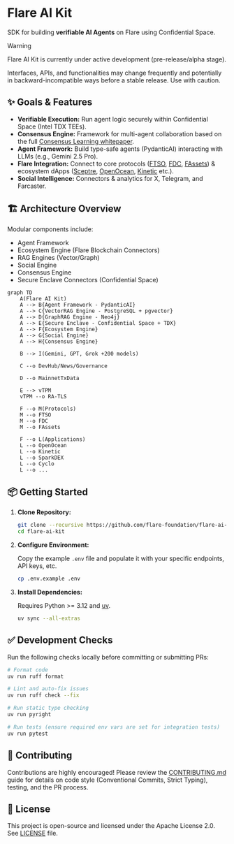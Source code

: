 # Flare AI Kit

SDK for building **verifiable AI Agents** on Flare using Confidential Space.

> [!WARNING]
>
> Flare AI Kit is currently under active development (pre-release/alpha stage).
>
> Interfaces, APIs, and functionalities may change frequently and potentially in backward-incompatible ways before a stable release.
> Use with caution.

## ✨ Goals & Features

- **Verifiable Execution:** Run agent logic securely within Confidential Space (Intel TDX TEEs).
- **Consensus Engine:** Framework for multi-agent collaboration based on the full [Consensus Learning whitepaper](https://arxiv.org/abs/2402.16157).
- **Agent Framework:** Build type-safe agents (PydanticAI) interacting with LLMs (e.g., Gemini 2.5 Pro).
- **Flare Integration:** Connect to core protocols ([FTSO](https://dev.flare.network/ftso/overview), [FDC](https://dev.flare.network/fdc/overview), [FAssets](https://dev.flare.network/fassets/overview)) & ecosystem dApps ([Sceptre](http://sceptre.fi), [OpenOcean](https://openocean.finance), [Kinetic](https://kinetic.market) etc.).
- **Social Intelligence:** Connectors & analytics for X, Telegram, and Farcaster.

## 🏗️ Architecture Overview

Modular components include:

- Agent Framework
- Ecosystem Engine (Flare Blockchain Connectors)
- RAG Engines (Vector/Graph)
- Social Engine
- Consensus Engine
- Secure Enclave Connectors (Confidential Space)

```mermaid
graph TD
    A(Flare AI Kit)
    A --> B{Agent Framework - PydanticAI}
    A --> C{VectorRAG Engine - PostgreSQL + pgvector}
    A --> D{GraphRAG Engine - Neo4j}
    A --> E{Secure Enclave - Confidential Space + TDX}
    A --> F{Ecosystem Engine}
    A --> G{Social Engine}
    A --> H{Consensus Engine}

    B --> I(Gemini, GPT, Grok +200 models)

    C --o DevHub/News/Governance

    D --o MainnetTxData

    E --> vTPM
    vTPM --o RA-TLS

    F --o M(Protocols)
    M --o FTSO
    M --o FDC
    M --o FAssets

    F --o L(Applications)
    L --o OpenOcean
    L --o Kinetic
    L --o SparkDEX
    L --o Cyclo
    L --o ...
```

## 📦 Getting Started

1. **Clone Repository:**

   ```bash
   git clone --recursive https://github.com/flare-foundation/flare-ai-kit.git
   cd flare-ai-kit
   ```

2. **Configure Environment:**

   Copy the example `.env` file and populate it with your specific endpoints, API keys, etc.

   ```bash
   cp .env.example .env
   ```

3. **Install Dependencies:**

   Requires Python >= 3.12 and [uv](https://github.com/astral-sh/uv).

   ```bash
   uv sync --all-extras
   ```

## ✅ Development Checks

Run the following checks locally before committing or submitting PRs:

```bash
# Format code
uv run ruff format

# Lint and auto-fix issues
uv run ruff check --fix

# Run static type checking
uv run pyright

# Run tests (ensure required env vars are set for integration tests)
uv run pytest
```

## 🤝 Contributing

Contributions are highly encouraged! Please review the [CONTRIBUTING.md](CONTRIBUTING.md) guide for details on code style (Conventional Commits, Strict Typing), testing, and the PR process.

## 📜 License

This project is open-source and licensed under the Apache License 2.0. See [LICENSE](LICENSE) file.
